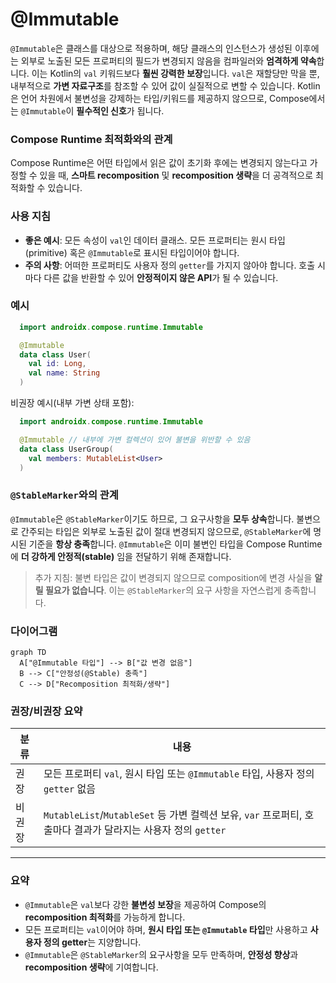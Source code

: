 # @Immutable

`@Immutable`은 클래스를 대상으로 적용하며, 해당 클래스의 인스턴스가 생성된 이후에는 외부로 노출된 모든 프로퍼티의 필드가 변경되지 않음을 컴파일러와 **엄격하게 약속**합니다. 이는 Kotlin의 `val` 키워드보다 **훨씬 강력한 보장**입니다. `val`은 재할당만 막을 뿐, 내부적으로 **가변 자료구조**를 참조할 수 있어 값이 실질적으로 변할 수 있습니다. Kotlin은 언어 차원에서 불변성을 강제하는 타입/키워드를 제공하지 않으므로, Compose에서는 `@Immutable`이 **필수적인 신호**가 됩니다.

### Compose Runtime 최적화와의 관계
Compose Runtime은 어떤 타입에서 읽은 값이 초기화 후에는 변경되지 않는다고 가정할 수 있을 때, **스마트 recomposition** 및 **recomposition 생략**을 더 공격적으로 최적화할 수 있습니다.

### 사용 지침
- **좋은 예시**: 모든 속성이 `val`인 데이터 클래스. 모든 프로퍼티는 원시 타입(primitive) 혹은 `@Immutable`로 표시된 타입이어야 합니다.
- **주의 사항**: 어떠한 프로퍼티도 사용자 정의 `getter`를 가지지 않아야 합니다. 호출 시마다 다른 값을 반환할 수 있어 **안정적이지 않은 API**가 될 수 있습니다.

### 예시
```kotlin
  import androidx.compose.runtime.Immutable

  @Immutable
  data class User(
    val id: Long,
    val name: String
  )
```

비권장 예시(내부 가변 상태 포함):
```kotlin
  import androidx.compose.runtime.Immutable

  @Immutable // 내부에 가변 컬렉션이 있어 불변을 위반할 수 있음
  data class UserGroup(
    val members: MutableList<User>
  )
```

### `@StableMarker`와의 관계
`@Immutable`은 `@StableMarker`이기도 하므로, 그 요구사항을 **모두 상속**합니다. 불변으로 간주되는 타입은 외부로 노출된 값이 절대 변경되지 않으므로, `@StableMarker`에 명시된 기준을 **항상 충족**합니다. `@Immutable`은 이미 불변인 타입을 Compose Runtime에 **더 강하게 안정적(stable)** 임을 전달하기 위해 존재합니다.

> 추가 지침: 불변 타입은 값이 변경되지 않으므로 composition에 변경 사실을 **알릴 필요가 없습니다**. 이는 `@StableMarker`의 요구 사항을 자연스럽게 충족합니다.

### 다이어그램
```mermaid
graph TD
  A["@Immutable 타입"] --> B["값 변경 없음"]
  B --> C["안정성(@Stable) 충족"]
  C --> D["Recomposition 최적화/생략"]
```

### 권장/비권장 요약
| 분류 | 내용 |
|---|---|
| 권장 | 모든 프로퍼티 `val`, 원시 타입 또는 `@Immutable` 타입, 사용자 정의 `getter` 없음 |
| 비권장 | `MutableList`/`MutableSet` 등 가변 컬렉션 보유, `var` 프로퍼티, 호출마다 결과가 달라지는 사용자 정의 `getter` |

---

### 요약
- `@Immutable`은 `val`보다 강한 **불변성 보장**을 제공하여 Compose의 **recomposition 최적화**를 가능하게 합니다.
- 모든 프로퍼티는 `val`이어야 하며, **원시 타입 또는 `@Immutable` 타입**만 사용하고 **사용자 정의 getter**는 지양합니다.
- `@Immutable`은 `@StableMarker`의 요구사항을 모두 만족하며, **안정성 향상**과 **recomposition 생략**에 기여합니다.